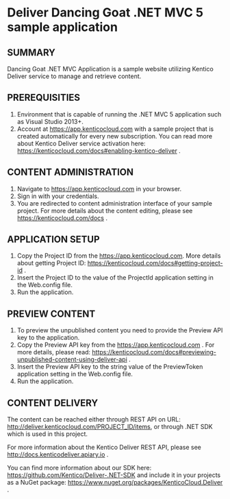 # Deliver Dancing Goat .NET MVC 5 sample application

## SUMMARY

Dancing Goat .NET MVC Application is a sample website utilizing Kentico Deliver service to manage and retrieve content.

## PREREQUISITIES

1. Environment that is capable of running the .NET MVC 5 application such as Visual Studio 2013+.
2. Account at https://app.kenticocloud.com with a sample project that is created automatically for every new subscription. You can read more about Kentico Deliver service activation here: https://kenticocloud.com/docs#enabling-kentico-deliver .

## CONTENT ADMINISTRATION

1. Navigate to https://app.kenticocloud.com in your browser.
2. Sign in with your credentials.
3. You are redirected to content administration interface of your sample project. For more details about the content editing, please see https://kenticocloud.com/docs .

## APPLICATION SETUP

1. Copy the Project ID from the https://app.kenticocloud.com. More details about getting Project ID: https://kenticocloud.com/docs#getting-project-id .
2. Insert the Project ID to the value of the ProjectId application setting in the Web.config file. 
3. Run the application.

## PREVIEW CONTENT

1. To preview the unpublished content you need to provide the Preview API key to the application.
2. Copy the Preview API key from the https://app.kenticocloud.com . For more details, please read: https://kenticocloud.com/docs#previewing-unpublished-content-using-deliver-api .
3. Insert the Preview API key to the string value of the PreviewToken application setting in the Web.config file.
4. Run the application.

## CONTENT DELIVERY

The content can be reached either through REST API on URL: http://deliver.kenticocloud.com/PROJECT_ID/items, or through .NET SDK which is used in this project. 

For more information about the Kentico Deliver REST API, please see http://docs.kenticodeliver.apiary.io .

You can find more information about our SDK here: https://github.com/Kentico/Deliver-.NET-SDK and include it in your projects as a NuGet package: https://www.nuget.org/packages/KenticoCloud.Deliver .
